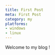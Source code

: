```yaml
---
title: First Post
meta: First Post
category: my
platforms:
- windows
- linux
---
```


Welcome to my blog !